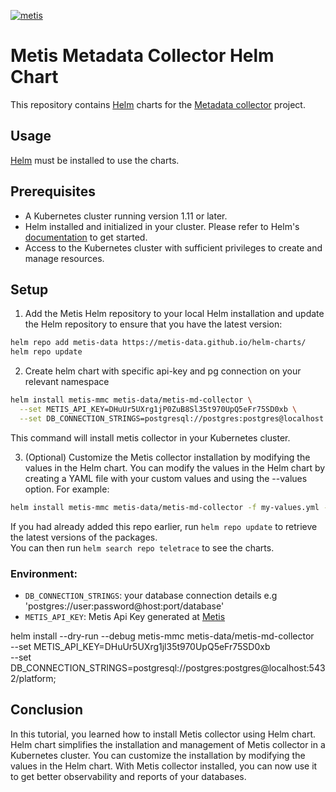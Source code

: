 

[![metis](https://static-asserts-public.s3.eu-central-1.amazonaws.com/metis-min-logo.png)](https://www.metisdata.io/)

# Metis Metadata Collector Helm Chart

This repository contains [Helm](https://helm.sh) charts for the [Metadata collector](https://docs.metisdata.io/metis/metadata-collector/troubleshooting-the-production-db) project.

## Usage
[Helm](https://helm.sh) must be installed to use the charts.


## Prerequisites
* A Kubernetes cluster running version 1.11 or later.
* Helm installed and initialized in your cluster. Please refer to Helm's [documentation](https://helm.sh/docs) to get started.
* Access to the Kubernetes cluster with sufficient privileges to create and manage resources.


## Setup

1. Add the Metis Helm repository to your local Helm installation and update the Helm repository to ensure that you have the latest version:

```sh
helm repo add metis-data https://metis-data.github.io/helm-charts/
helm repo update
```

2. Create helm chart with specific api-key and pg connection on your relevant namespace

```sh
helm install metis-mmc metis-data/metis-md-collector \
  --set METIS_API_KEY=DHuUr5UXrg1jP0ZuB8Sl35t970UpQ5eFr75SD0xb \
  --set DB_CONNECTION_STRINGS=postgresql://postgres:postgres@localhost:5432/platform;
```
This command will install metis collector in your Kubernetes cluster.

3. (Optional) Customize the Metis collector installation by modifying the values in the Helm chart. You can modify the values in the Helm chart by creating a YAML file with your custom values and using the --values option. For example:

```sh
helm install metis-mmc metis-data/metis-md-collector -f my-values.yml --namespace metis --create-namespace
```

If you had already added this repo earlier, run `helm repo update` to retrieve
the latest versions of the packages.\
You can then run `helm search repo teletrace` to see the charts.

### Environment:
- `DB_CONNECTION_STRINGS`: your database connection details e.g 'postgres://user:password@host:port/database'
- `METIS_API_KEY`: Metis Api Key generated at [Metis](https://app.metisdata.io/)


helm install --dry-run --debug metis-mmc metis-data/metis-md-collector \
  --set METIS_API_KEY=DHuUr5UXrg1jl35t970UpQ5eFr75SD0xb \
  --set DB_CONNECTION_STRINGS=postgresql://postgres:postgres@localhost:5432/platform;




## Conclusion
In this tutorial, you learned how to install Metis collector using Helm chart. Helm chart simplifies the installation and management of Metis collector in a Kubernetes cluster. You can customize the installation by modifying the values in the Helm chart. With Metis collector installed, you can now use it to get better observability and reports of your databases.
